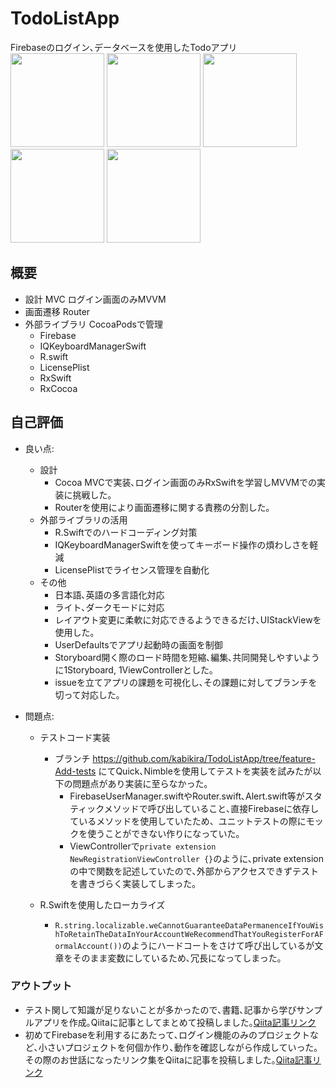 # TodoListApp
Firebaseのログイン､データベースを使用したTodoアプリ  
<img width="150" src="https://github.com/user-attachments/assets/300cf866-61bf-4520-8c00-f5e68da5dd12">
<img width="150" src="https://github.com/user-attachments/assets/bf73a9b9-4b11-4790-8c8f-6779ee3f5bfb">
<img width="150" src="https://github.com/user-attachments/assets/bf8164b3-db3b-4f43-a364-2ac489527ede">
<img width="150" src="https://github.com/user-attachments/assets/12b6d9c0-4620-4a24-a298-c0be2717a84e">
<img width="150" src="https://github.com/user-attachments/assets/278bc3a5-afad-4a79-9989-308ecab2f191">


## 概要

* 設計 MVC  ログイン画面のみMVVM
* 画面遷移 Router  
* 外部ライブラリ  CocoaPodsで管理
    - Firebase
    - IQKeyboardManagerSwift
    - R.swift
    - LicensePlist
    - RxSwift
    - RxCocoa

## 自己評価
- 良い点:
	-  設計
		- Cocoa MVCで実装､ログイン画面のみRxSwiftを学習しMVVMでの実装に挑戦した｡
		- Routerを使用により画面遷移に関する責務の分割した｡
	- 外部ライブラリの活用
		- R.Swiftでのハードコーディング対策
		- IQKeyboardManagerSwiftを使ってキーボード操作の煩わしさを軽減
		- LicensePlistでライセンス管理を自動化
	- その他
		- 日本語､英語の多言語化対応
		- ライト､ダークモードに対応
		- レイアウト変更に柔軟に対応できるようできるだけ､UIStackViewを使用した｡
		- UserDefaultsでアプリ起動時の画面を制御
		- Storyboard開く際のロード時間を短縮､編集､共同開発しやすいように1Storyboard, 1ViewControllerとした｡
		- issueを立てアプリの課題を可視化し､その課題に対してブランチを切って対応した｡

- 問題点:
	- テストコード実装
		- ブランチ https://github.com/kabikira/TodoListApp/tree/feature-Add-tests にてQuick､Nimbleを使用してテストを実装を試みたが以下の問題点があり実装に至らなかった｡
			-  FirebaseUserManager.swiftやRouter.swift､Alert.swift等がスタティックメソッドで呼び出していること､直接Firebaseに依存しているメソッドを使用していたため、ユニットテストの際にモックを使うことができない作りになっていた｡
			- ViewControllerで```private extension NewRegistrationViewController {}```のように､private extensionの中で関数を記述していたので､外部からアクセスできずテストを書きづらく実装してしまった｡
	
	- R.Swiftを使用したローカライズ
		- ```R.string.localizable.weCannotGuaranteeDataPermanenceIfYouWishToRetainTheDataInYourAccountWeRecommendThatYouRegisterForAFormalAccount())```のようにハードコートをさけて呼び出しているが文章をそのまま変数にしているため､冗長になってしまった｡

### アウトプット

- テスト関して知識が足りないことが多かったので､書籍､記事から学びサンプルアプリを作成｡Qiitaに記事としてまとめて投稿しました｡[Qiita記事リンク](https://qiita.com/Imael/items/75aac8aeff1a310261da) 
- 初めてFirebaseを利用するにあたって､ログイン機能のみのプロジェクトなど､小さいプロジェクトを何個か作り､動作を確認しながら作成していった｡その際のお世話になったリンク集をQiitaに記事を投稿しました｡[Qiita記事リンク](https://qiita.com/Imael/items/b733ac37c7239a42786b) 
